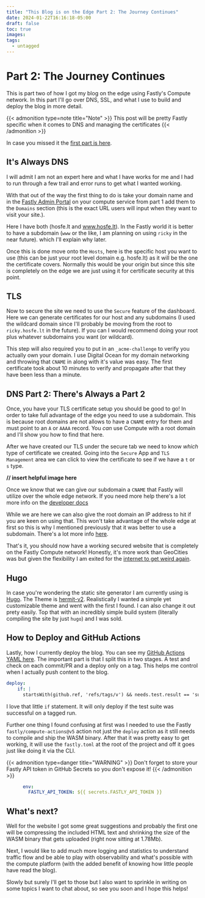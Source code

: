 ```yaml
---
title: "This Blog is on the Edge Part 2: The Journey Continues"
date: 2024-01-22T16:16:18-05:00
draft: false
toc: true
images:
tags: 
  - untagged
---
```


# Part 2: The Journey Continues

This is part two of how I got my blog on the edge using Fastly's Compute network. In this part I'll go over DNS, SSL, and what I use to build and deploy the blog in more detail. 

{{< admonition type=note title="Note" >}}
This post will be pretty Fastly specific when it comes to DNS and managing the certificates
{{< /admonition >}}

In case you missed it the [first part is here](https://hosfe.lt/posts/edge/). 

## It's Always DNS

I will admit I am not an expert here and what I have works for me and I had to run through a few trail and error runs to get what I wanted working.

With that out of the way the first thing to do is take your domain name and in the [Fastly Admin Portal](https://manage.fastly.com) on your compute service from part 1 add them to the  `Domains` section (this is the exact URL users will input when they want to visit your site.).

Here I have both (hosfe.lt and www.hosfe.lt). In the Fastly world it is better to have a subdomain (`www` or the like, I am planning on using `ricky` in the near future). which I'll explain why later. 

Once this is done move onto the `Hosts`, here is the specific host you want to use (this can be just your root level domain e.g. hosfe.lt) as it will be the one the certificate covers. Normally this would be your origin but since this site is completely on the edge we are just using it for certificate security at this point. 

## TLS

Now to secure the site we need to use the `Secure` feature of the dashboard. Here we can generate certificates for our host and any subdomains (I used the wildcard domain since I'll probably be moving from the root to `ricky.hosfe.lt` in the future). If you can I would recommend doing your root plus whatever subdomains you want (or wildcard).

This step will also required you to put in an `_acme-challenge` to verify you actually own your domain. I use Digital Ocean for my domain networking and throwing that `CNAME` in along with it's value was easy. The first certificate took about 10 minutes to verify and propagate after that they have been less than a minute. 

## DNS Part 2: There's Always a Part 2 

Once, you have your TLS certificate setup you should be good to go! In order to take full advantage of the edge you need to use a subdomain. This is because root domains are not allows to have a `CNAME` entry for them and must point to an `A` or `AAAA` record. You _can_ use Compute with a root domain and I'll show you how to find that here.

After we have created our TLS under the secure tab we need to know _which_ type of certificate we created. Going into the `Secure` App and `TLS Management` area we can click to view the certificate to see if we have a `t` or `s` type. 

**// insert helpful image here** 

Once we know that we can give our subdomain a `CNAME` that Fastly will utilize over the whole edge network. If you need more help there's a lot more info on the [developer docs](https://docs.fastly.com/en/guides/working-with-cname-records-and-your-dns-provider#tls-enabled-hostnames)

While we are here we can also give the root domain an IP address to hit if you are keen on using that. This won't take advantage of the whole edge at first so this is why I mentioned previously that it was better to use a subdomain. There's a lot more info [here](https://docs.fastly.com/en/guides/using-fastly-with-apex-domains#when-you-have-tls-configured).

That's it, you should now have a working secured website that is completely on the Fastly Compute network! Honestly, it's more work than GeoCities was but given the flexibility I am exited for the [internet to get weird again](https://www.rollingstone.com/culture/culture-commentary/internet-future-about-to-get-weird-1234938403/).

## Hugo 

In case you're wondering the static site generator I am currently using is [Hugo](https://gohugo.io). The Theme is [hermit-v2](https://themes.gohugo.io/themes/hermit-v2/). Realistically I wanted a simple yet customizable theme and went with the first I found. I can also change it out prety easily. Top that with an incredibly simple build system (literally compiling the site by just `hugo`) and I was sold. 


## How to Deploy and GitHub Actions

Lastly, how I currently deploy the blog. You can see my [GitHub Actions YAML here](https://github.com/deg4uss3r/hosfe.lt/blob/main/.github/workflows/test.yml). The important part is that I split this in two stages. A test and check on each commit/PR and a deploy only on a tag. This helps me control when I actually push content to the blog. 

```yaml
deploy:
    if: |
      startsWith(github.ref, 'refs/tags/v') && needs.test.result == 'success'
```

I love that little `if` statement. It will only deploy if the test suite was successful on a tagged run. 

Further one thing I found confusing at first was I needed to use the Fastly `fastly/compute-actions@v5` action not just the `deploy` action as it still needs to compile and ship the WASM binary. After that it was pretty easy to get working, it will use the `fastly.toml` at the root of the project and off it goes just like doing it via the CLI.

{{< admonition type=danger title="WARNING" >}}
Don't forget to store your Fastly API token in GitHub Secrets so you don't expose it!
{{< /admonition >}}

```yaml
      env:
        FASTLY_API_TOKEN: ${{ secrets.FASTLY_API_TOKEN }}
```

## What's next?

Well for the website I got some great suggestions and probably the first one will be compressing the included HTML text and shrinking the size of the WASM binary that gets uploaded (right now sitting at 1.78Mb).

Next, I would like to add much more logging and statistics to understand traffic flow and be able to play with observability and what's possible with the compute platform (with the added benefit of knowing how little people have read the blog). 

 Slowly but surely I'll get to those but I also want to sprinkle in writing on some topics I want to chat about, so see you soon and I hope this helps!
